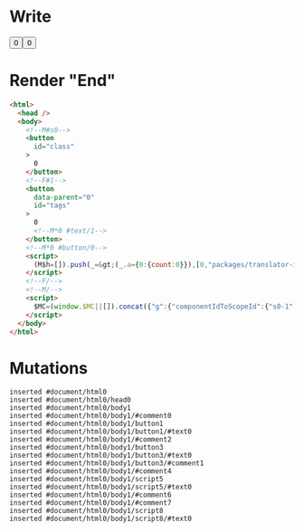 # Write
  <!--M#s0--><button id=class>0</button><!--F#1--><button id=tags data-parent=0>0<!M*0 #text/1></button><!M*0 #button/0><script>(M$h=[]).push(_=>(_.a={0:{count:0}}),[0,"packages/translator-interop/src/__tests__/fixtures/interop-basic-class-to-tags/components/tags-counter.marko_0_count",])</script><!--F/--><!--M/--><script>$MC=(window.$MC||[]).concat({"g":{"componentIdToScopeId":{"s0-1":0}},"w":[["s0",0,{},{"f":1}]],"t":["packages/translator-interop/src/__tests__/fixtures/interop-basic-class-to-tags/template.marko"]})</script>


# Render "End"
```html
<html>
  <head />
  <body>
    <!--M#s0-->
    <button
      id="class"
    >
      0
    </button>
    <!--F#1-->
    <button
      data-parent="0"
      id="tags"
    >
      0
      <!--M*0 #text/1-->
    </button>
    <!--M*0 #button/0-->
    <script>
      (M$h=[]).push(_=&gt;(_.a={0:{count:0}}),[0,"packages/translator-interop/src/__tests__/fixtures/interop-basic-class-to-tags/components/tags-counter.marko_0_count",])
    </script>
    <!--F/-->
    <!--M/-->
    <script>
      $MC=(window.$MC||[]).concat({"g":{"componentIdToScopeId":{"s0-1":0}},"w":[["s0",0,{},{"f":1}]],"t":["packages/translator-interop/src/__tests__/fixtures/interop-basic-class-to-tags/template.marko"]})
    </script>
  </body>
</html>
```

# Mutations
```
inserted #document/html0
inserted #document/html0/head0
inserted #document/html0/body1
inserted #document/html0/body1/#comment0
inserted #document/html0/body1/button1
inserted #document/html0/body1/button1/#text0
inserted #document/html0/body1/#comment2
inserted #document/html0/body1/button3
inserted #document/html0/body1/button3/#text0
inserted #document/html0/body1/button3/#comment1
inserted #document/html0/body1/#comment4
inserted #document/html0/body1/script5
inserted #document/html0/body1/script5/#text0
inserted #document/html0/body1/#comment6
inserted #document/html0/body1/#comment7
inserted #document/html0/body1/script8
inserted #document/html0/body1/script8/#text0
```